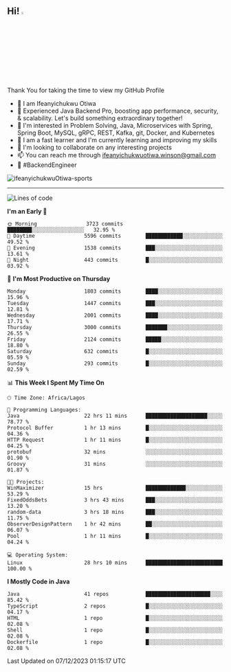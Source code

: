<!-- BLOG-POST-LIST:START --><!-- BLOG-POST-LIST:END -->

## Hi! <img src="https://media.giphy.com/media/hvRJCLFzcasrR4ia7z/giphy.gif" width="4%"> 

Thank You for taking the time to view my GitHub Profile

- 👋 I am Ifeanyichukwu Otiwa
- 🚀 Experienced Java Backend Pro, boosting app performance, security, & scalability. Let's build something extraordinary together!
- 👀 I'm interested in Problem Solving, Java, Microservices with Spring, Spring Boot, MySQL, gRPC, REST, Kafka, git, Docker, and Kubernetes
- 🌱 I am a fast learner and I'm currently learning and improving my skills
- 💞️ I'm looking to collaborate on any interesting projects
- 📫 You can reach me through ifeanyichukwuotiwa.winson@gmail.com
- 🚀 #BackendEngineer

<p align="left" marginTop="10px"> <img src="https://komarev.com/ghpvc/?username=ifeanyichukwuOtiwa-sports&label=Profile%20views&color=0e75b6&style=for-the-badge" alt="ifeanyichukwuOtiwa-sports" /> </p>

***

<!--START_SECTION:waka-->
![Lines of code](https://img.shields.io/badge/From%20Hello%20World%20I%27ve%20Written-4.1%20million%20lines%20of%20code-blue)

**I'm an Early 🐤** 

```text
🌞 Morning                3723 commits        ████████░░░░░░░░░░░░░░░░░   32.95 % 
🌆 Daytime                5596 commits        ████████████░░░░░░░░░░░░░   49.52 % 
🌃 Evening                1538 commits        ███░░░░░░░░░░░░░░░░░░░░░░   13.61 % 
🌙 Night                  443 commits         █░░░░░░░░░░░░░░░░░░░░░░░░   03.92 % 
```
📅 **I'm Most Productive on Thursday** 

```text
Monday                   1803 commits        ████░░░░░░░░░░░░░░░░░░░░░   15.96 % 
Tuesday                  1447 commits        ███░░░░░░░░░░░░░░░░░░░░░░   12.81 % 
Wednesday                2001 commits        ████░░░░░░░░░░░░░░░░░░░░░   17.71 % 
Thursday                 3000 commits        ███████░░░░░░░░░░░░░░░░░░   26.55 % 
Friday                   2124 commits        █████░░░░░░░░░░░░░░░░░░░░   18.80 % 
Saturday                 632 commits         █░░░░░░░░░░░░░░░░░░░░░░░░   05.59 % 
Sunday                   293 commits         █░░░░░░░░░░░░░░░░░░░░░░░░   02.59 % 
```


📊 **This Week I Spent My Time On** 

```text
🕑︎ Time Zone: Africa/Lagos

💬 Programming Languages: 
Java                     22 hrs 11 mins      ████████████████████░░░░░   78.77 % 
Protocol Buffer          1 hr 13 mins        █░░░░░░░░░░░░░░░░░░░░░░░░   04.36 % 
HTTP Request             1 hr 11 mins        █░░░░░░░░░░░░░░░░░░░░░░░░   04.25 % 
protobuf                 32 mins             ░░░░░░░░░░░░░░░░░░░░░░░░░   01.90 % 
Groovy                   31 mins             ░░░░░░░░░░░░░░░░░░░░░░░░░   01.87 % 

🐱‍💻 Projects: 
WinMaximizer             15 hrs              █████████████░░░░░░░░░░░░   53.29 % 
FixedOddsBets            3 hrs 43 mins       ███░░░░░░░░░░░░░░░░░░░░░░   13.20 % 
random-data              3 hrs 18 mins       ███░░░░░░░░░░░░░░░░░░░░░░   11.75 % 
ObserverDesignPattern    1 hr 42 mins        ██░░░░░░░░░░░░░░░░░░░░░░░   06.07 % 
Pool                     1 hr 11 mins        █░░░░░░░░░░░░░░░░░░░░░░░░   04.24 % 

💻 Operating System: 
Linux                    28 hrs 10 mins      █████████████████████████   100.00 % 
```

**I Mostly Code in Java** 

```text
Java                     41 repos            █████████████████████░░░░   85.42 % 
TypeScript               2 repos             █░░░░░░░░░░░░░░░░░░░░░░░░   04.17 % 
HTML                     1 repo              █░░░░░░░░░░░░░░░░░░░░░░░░   02.08 % 
Shell                    1 repo              █░░░░░░░░░░░░░░░░░░░░░░░░   02.08 % 
Dockerfile               1 repo              █░░░░░░░░░░░░░░░░░░░░░░░░   02.08 % 
```




 Last Updated on 07/12/2023 01:15:17 UTC
<!--END_SECTION:waka-->

<!--
<p align="center">
![trophy](https://github-profile-trophy.vercel.app/?username=ifeanyichukwuOtiwa-sports&theme=onedark) (https://github.com/ryo-ma/github-profile-trophy)
</p>
-->

<!---
ifeanyi-otiwa/ifeanyi-otiwa is a ✨ special ✨ repository because its `README.md` (this file) appears on your GitHub profile.
You can click the Preview link to take a look at your changes.
--->
